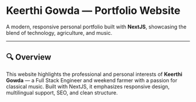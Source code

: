 # Keerthi Gowda — Portfolio Website

A modern, responsive personal portfolio built with **NextJS**, showcasing the blend of technology, agriculture, and music.

---

## 🔍 Overview

This website highlights the professional and personal interests of **Keerthi Gowda** — a Full Stack Engineer and weekend farmer with a passion for classical music. Built with NextJS, it emphasizes responsive design, multilingual support, SEO, and clean structure.
